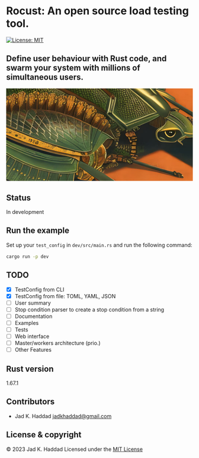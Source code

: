 # Rocust: An open source load testing tool.

[![License: MIT](https://img.shields.io/badge/License-MIT-yellow.svg)](https://opensource.org/licenses/MIT)

## Define user behaviour with Rust code, and swarm your system with millions of simultaneous users.

![alt text](https://github.com/JadKHaddad/rocust/blob/main/assets/logo_long.png?raw=true)

## Status
In development

## Run the example
Set up your ```test_config``` in ```dev/src/main.rs``` and run the following command:
```sh
cargo run -p dev
```

## TODO
- [X] TestConfig from CLI
- [X] TestConfig from file: TOML, YAML, JSON
- [ ] User summary
- [ ] Stop condition parser to create a stop condition from a string
- [ ] Documentation
- [ ] Examples
- [ ] Tests
- [ ] Web interface
- [ ] Master/workers architecture (prio.)
- [ ] Other Features

## Rust version 
1.67.1

## Contributors
* Jad K. Haddad <jadkhaddad@gmail.com>

## License & copyright
© 2023 Jad K. Haddad
Licensed under the [MIT License](LICENSE)
